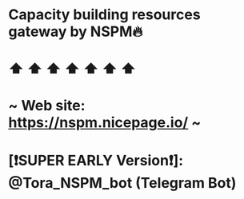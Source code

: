 # Capacity building resources gateway by NSPM🔥
# ⬆   ⬆   ⬆   ⬆   ⬆   ⬆   ⬆
# ~ Web site: https://nspm.nicepage.io/ ~
#
# [❗SUPER EARLY Version❗]: @Tora_NSPM_bot (Telegram Bot)
